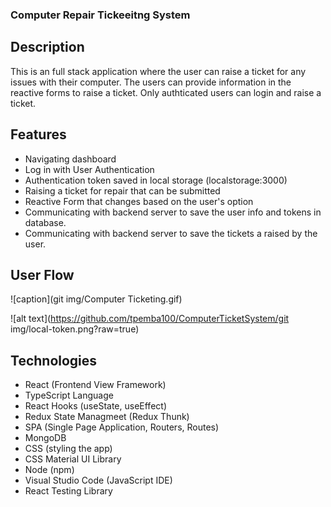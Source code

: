 ### Computer Repair Tickeeitng System

## Description
This is an full stack application where the user can raise a ticket for any issues with their computer. The users can provide information in the reactive forms to raise a ticket. Only authticated users can login and raise a ticket.

## Features
- Navigating dashboard
- Log in with User Authentication
- Authentication token saved in local storage (localstorage:3000)
- Raising a ticket for repair that can be submitted
- Reactive Form that changes based on the user's option
- Communicating with backend server to save the user info and tokens in database.
- Communicating with backend server to save the tickets a raised by the user.

## User Flow
![caption](git img/Computer Ticketing.gif)



![alt text](https://github.com/tpemba100/ComputerTicketSystem/git img/local-token.png?raw=true)

## Technologies
- React (Frontend View Framework)
- TypeScript Language
- React Hooks (useState, useEffect)
- Redux State Managmeet (Redux Thunk)
- SPA (Single Page Application, Routers, Routes)
- MongoDB 
- CSS (styling the app)
- CSS Material UI Library
- Node (npm)
- Visual Studio Code (JavaScript IDE)
- React Testing Library
